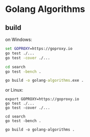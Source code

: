 # Golang Algorithms

## build

on Windows:

```cmd
set GOPROXY=https://goproxy.io
go test ./...
go test -cover ./...

cd search
go test -bench .

go build -o golang-algorithms.exe .
```

or Linux:

```shell
export GOPROXY=https://goproxy.io
go test ./...
go test -cover ./...

cd search
go test -bench .

go build -o golang-algorithms .
```
